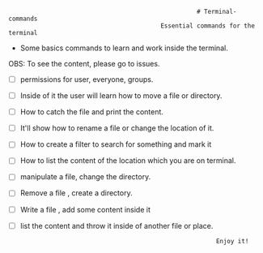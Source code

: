                                                         # Terminal-commands
                                              Essential commands for the terminal


- Some basics commands to learn and work inside the terminal. 

OBS: To see the content, please go to issues. 

- [ ] permissions for user, everyone, groups.
- [ ] Inside of it the user will learn how to move a file or directory.  
- [ ] How to catch the file and print the content. 
- [ ] It'll show how to rename a file or change the location of it.
- [ ] How to create a filter to search for something and mark it
- [ ] How to list the content of the location which you are on terminal.
- [ ] manipulate a file, change the directory.
- [ ] Remove a file , create a directory. 
- [ ] Write a file , add some content inside it
- [ ] list the content and throw it inside of another file or place. 
                                              
                                                            Enjoy it!
